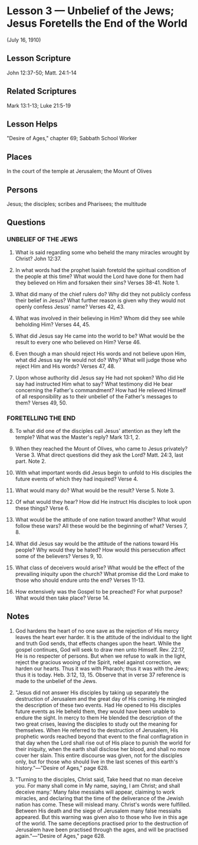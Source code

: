 # Lesson 3 — Unbelief of the Jews; Jesus Foretells the End of the World

(July 16, 1910)

## Lesson Scripture
John 12:37-50; Matt. 24:1-14

## Related Scriptures
Mark 13:1-13; Luke 21:5-19

## Lesson Helps
"Desire of Ages," chapter 69; Sabbath School Worker

## Places
In the court of the temple at Jerusalem; the Mount of Olives

## Persons
Jesus; the disciples; scribes and Pharisees; the multitude

## Questions

### UNBELIEF OF THE JEWS

1. What is said regarding some who beheld the many miracles wrought by Christ? John 12:37.

2. In what words had the prophet Isaiah foretold the spiritual condition of the people at this time? What would the Lord have done for them had they believed on Him and forsaken their sins? Verses 38-41. Note 1.

3. What did many of the chief rulers do? Why did they not publicly confess their belief in Jesus? What further reason is given why they would not openly confess Jesus' name? Verses 42, 43.

4. What was involved in their believing in Him? Whom did they see while beholding Him? Verses 44, 45.

5. What did Jesus say He came into the world to be? What would be the result to every one who believed on Him? Verse 46.

6. Even though a man should reject His words and not believe upon Him, what did Jesus say He would not do? Why? What will judge those who reject Him and His words? Verses 47, 48.

7. Upon whose authority did Jesus say He had not spoken? Who did He say had instructed Him what to say? What testimony did He bear concerning the Father's commandment? How had He relieved Himself of all responsibility as to their unbelief of the Father's messages to them? Verses 49, 50.

### FORETELLING THE END

8. To what did one of the disciples call Jesus' attention as they left the temple? What was the Master's reply? Mark 13:1, 2.

9. When they reached the Mount of Olives, who came to Jesus privately? Verse 3. What direct questions did they ask the Lord? Matt. 24:3, last part. Note 2.

10. With what important words did Jesus begin to unfold to His disciples the future events of which they had inquired? Verse 4.

11. What would many do? What would be the result? Verse 5. Note 3.

12. Of what would they hear? How did He instruct His disciples to look upon these things? Verse 6.

13. What would be the attitude of one nation toward another? What would follow these wars? All these would be the beginning of what? Verses 7, 8.

14. What did Jesus say would be the attitude of the nations toward His people? Why would they be hated? How would this persecution affect some of the believers? Verses 9, 10.

15. What class of deceivers would arise? What would be the effect of the prevailing iniquity upon the church? What promise did the Lord make to those who should endure unto the end? Verses 11-13.

16. How extensively was the Gospel to be preached? For what purpose? What would then take place? Verse 14.

## Notes

1. God hardens the heart of no one save as the rejection of His mercy leaves the heart ever harder. It is the attitude of the individual to the light and truth God sends, that effects changes upon the heart. While the gospel continues, God will seek to draw men unto Himself. Rev. 22:17, He is no respecter of persons. But when we refuse to walk in the light, reject the gracious wooing of the Spirit, rebel against correction, we harden our hearts. Thus it was with Pharaoh; thus it was with the Jews; thus it is today. Heb. 3:12, 13, 15. Observe that in verse 37 reference is made to the unbelief of the Jews.

2. "Jesus did not answer His disciples by taking up separately the destruction of Jerusalem and the great day of His coming. He mingled the description of these two events. Had He opened to His disciples future events as He beheld them, they would have been unable to endure the sight. In mercy to them He blended the description of the two great crises, leaving the disciples to study out the meaning for themselves. When He referred to the destruction of Jerusalem, His prophetic words reached beyond that event to the final conflagration in that day when the Lord shall rise out of His place to punish the world for their iniquity, when the earth shall disclose her blood, and shall no more cover her slain. This entire discourse was given, not for the disciples only, but for those who should live in the last scenes of this earth's history."—"Desire of Ages," page 628.

3. "Turning to the disciples, Christ said, Take heed that no man deceive you. For many shall come in My name, saying, I am Christ; and shall deceive many.' Many false messiahs will appear, claiming to work miracles, and declaring that the time of the deliverance of the Jewish nation has come. These will mislead many. Christ's words were fulfilled. Between His death and the siege of Jerusalem many false messiahs appeared. But this warning was given also to those who live in this age of the world. The same deceptions practised prior to the destruction of Jerusalem have been practised through the ages, and will be practised again."—"Desire of Ages," page 628.